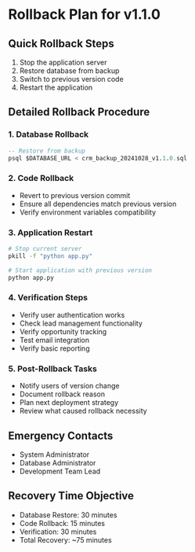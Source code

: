 # Rollback Plan for v1.1.0

## Quick Rollback Steps
1. Stop the application server
2. Restore database from backup
3. Switch to previous version code
4. Restart the application

## Detailed Rollback Procedure

### 1. Database Rollback
```sql
-- Restore from backup
psql $DATABASE_URL < crm_backup_20241028_v1.1.0.sql
```

### 2. Code Rollback
- Revert to previous version commit
- Ensure all dependencies match previous version
- Verify environment variables compatibility

### 3. Application Restart
```bash
# Stop current server
pkill -f "python app.py"

# Start application with previous version
python app.py
```

### 4. Verification Steps
- Verify user authentication works
- Check lead management functionality
- Verify opportunity tracking
- Test email integration
- Verify basic reporting

### 5. Post-Rollback Tasks
- Notify users of version change
- Document rollback reason
- Plan next deployment strategy
- Review what caused rollback necessity

## Emergency Contacts
- System Administrator
- Database Administrator
- Development Team Lead

## Recovery Time Objective
- Database Restore: 30 minutes
- Code Rollback: 15 minutes
- Verification: 30 minutes
- Total Recovery: ~75 minutes
